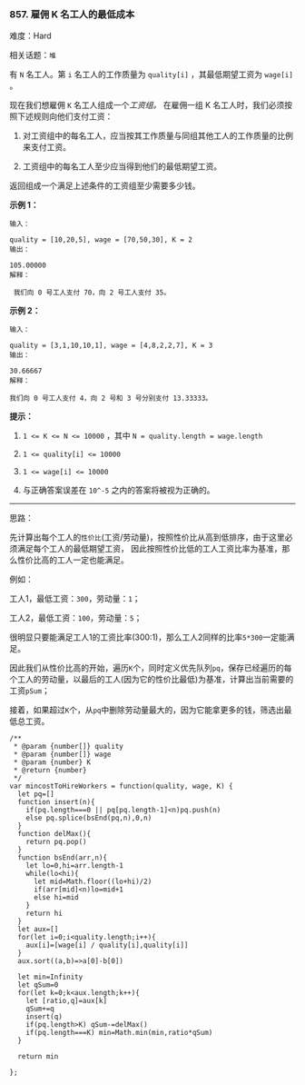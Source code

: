 ### 857. 雇佣 K 名工人的最低成本

难度：Hard

相关话题：`堆`

有  `N` 名工人。第 `i` 名工人的工作质量为 `quality[i]` ，其最低期望工资为 `wage[i]` 。



现在我们想雇佣 `K` 名工人组成一个*工资组。* 在雇佣一组 K 名工人时，我们必须按照下述规则向他们支付工资：




1. 对工资组中的每名工人，应当按其工作质量与同组其他工人的工作质量的比例来支付工资。

2. 工资组中的每名工人至少应当得到他们的最低期望工资。





返回组成一个满足上述条件的工资组至少需要多少钱。












**示例 1：** 





```
输入：

quality = [10,20,5], wage = [70,50,30], K = 2
输出：

105.00000
解释：

 我们向 0 号工人支付 70，向 2 号工人支付 35。
```


**示例 2：** 





```
输入：

quality = [3,1,10,10,1], wage = [4,8,2,2,7], K = 3
输出：

30.66667
解释：

我们向 0 号工人支付 4，向 2 号和 3 号分别支付 13.33333。
```






**提示：** 




1.  `1 <= K <= N <= 10000` ，其中 `N = quality.length = wage.length` 

2.  `1 <= quality[i] <= 10000` 

3.  `1 <= wage[i] <= 10000` 

4. 与正确答案误差在 `10^-5` 之内的答案将被视为正确的。






-----

思路：

先计算出每个工人的`性价比`(工资/劳动量)，按照性价比从高到低排序，由于这里必须满足每个工人的最低期望工资，
因此按照性价比低的工人工资比率为基准，那么性价比高的工人一定也能满足。

例如： 

工人1，最低工资：`300`，劳动量：`1`；

工人2，最低工资：`100`，劳动量：`5`；

很明显只要能满足工人1的工资比率(300:1)，那么工人2同样的比率`5*300`一定能满足。

因此我们从性价比高的开始，遍历`K`个，同时定义优先队列`pq`，保存已经遍历的每个工人的劳动量，以最后的工人(因为它的性价比最低)为基准，计算出当前需要的工资`pSum`；

接着，如果超过`K`个，从`pq`中删除劳动量最大的，因为它能拿更多的钱，筛选出最低总工资。


```
/**
 * @param {number[]} quality
 * @param {number[]} wage
 * @param {number} K
 * @return {number}
 */
var mincostToHireWorkers = function(quality, wage, K) {
  let pq=[]
  function insert(n){
    if(pq.length===0 || pq[pq.length-1]<n)pq.push(n)
    else pq.splice(bsEnd(pq,n),0,n)
  }
  function delMax(){
    return pq.pop()
  }
  function bsEnd(arr,n){
    let lo=0,hi=arr.length-1
    while(lo<hi){
      let mid=Math.floor((lo+hi)/2)
      if(arr[mid]<n)lo=mid+1
      else hi=mid
    }
    return hi
  }
  let aux=[]
  for(let i=0;i<quality.length;i++){
    aux[i]=[wage[i] / quality[i],quality[i]]
  }
  aux.sort((a,b)=>a[0]-b[0])

  let min=Infinity
  let qSum=0
  for(let k=0;k<aux.length;k++){
    let [ratio,q]=aux[k]   
    qSum+=q
    insert(q)
    if(pq.length>K) qSum-=delMax()
    if(pq.length===K) min=Math.min(min,ratio*qSum)
  }

  return min

};



```

